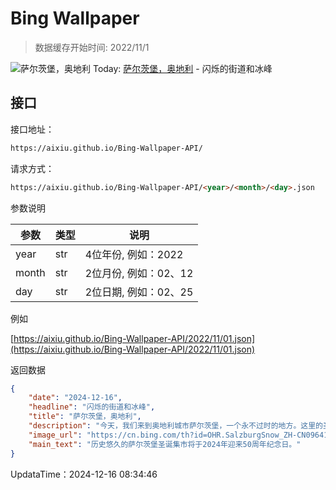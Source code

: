 # Bing Wallpaper

> 数据缓存开始时间: 2022/11/1

![萨尔茨堡，奥地利](https://cn.bing.com/th?id=OHR.SalzburgSnow_ZH-CN0964131994_1920x1080.webp)
Today: [萨尔茨堡，奥地利](https://cn.bing.com/th?id=OHR.SalzburgSnow_ZH-CN0964131994_1920x1080.webp) - 闪烁的街道和冰峰

## 接口

接口地址：

```html
https://aixiu.github.io/Bing-Wallpaper-API/
```

请求方式：

```html
https://aixiu.github.io/Bing-Wallpaper-API/<year>/<month>/<day>.json
```

参数说明

| 参数 | 类型 | 说明 |
| - | - | - |
| year | str | 4位年份, 例如：2022 |
| month | str | 2位月份, 例如：02、12 |
| day | str | 2位日期, 例如：02、25 |

例如

[https://aixiu.github.io/Bing-Wallpaper-API/2022/11/01.json](https://aixiu.github.io/Bing-Wallpaper-API/2022/11/01.json)

返回数据

```json
{
    "date": "2024-12-16",
    "headline": "闪烁的街道和冰峰",
    "title": "萨尔茨堡，奥地利",
    "description": "今天，我们来到奥地利城市萨尔茨堡，一个永不过时的地方。这里的圣诞季有一种神奇的氛围，让人流连忘返。闪闪发光的装饰让这座城市焕发生机，空气中弥漫着炒栗子、热红酒和新鲜出炉的饼干的香气。在此期间，这里会举办萨尔茨堡圣诞集市，这是世界闻名的传统圣诞市场。在今天的照片中，可以看到霍亨萨尔茨堡城堡，那里是颇受欢迎的城堡圣诞市场，洋溢着节日的欢乐。",
    "image_url": "https://cn.bing.com/th?id=OHR.SalzburgSnow_ZH-CN0964131994_1920x1080.webp",
    "main_text": "历史悠久的萨尔茨堡圣诞集市将于2024年迎来50周年纪念日。"
}
```

UpdataTime：2024-12-16 08:34:46
